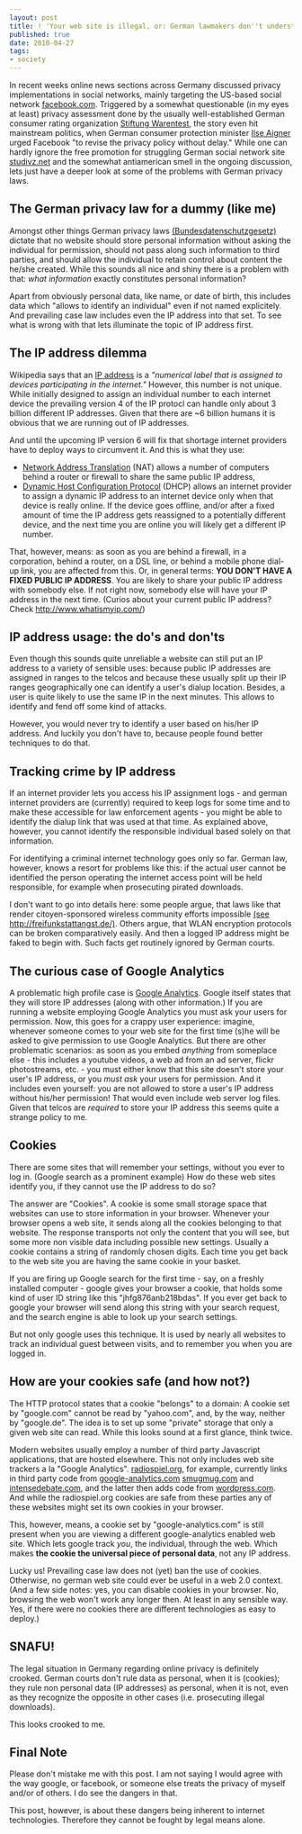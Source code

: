 ```yaml
---
layout: post
title: ! 'Your web site is illegal, or: German lawmakers don''t understand the web'
published: true
date: 2010-04-27
tags:
- society
---
```


<p>In recent weeks online news sections across Germany discussed privacy implementations in social networks, mainly targeting the US-based social network <a href="http://www.google.com/search?q=facebook.com" target="_blank">facebook.com</a>. Triggered by a somewhat questionable (in my eyes at least) privacy assessment done by the usually well-established German consumer rating organization <a href="http://www.google.com/search?q=Stiftung+Warentest" target="_blank">Stiftung Warentest</a>, the story even hit mainstream politics, when German consumer protection minister <a href="http://www.google.com/search?q=Ilse+Aigner" target="_blank">Ilse Aigner</a> urged Facebook "to revise the privacy policy without delay." While one can hardly ignore the free promotion for struggling German social network site <a href="http://www.google.com/search?q=studivz.net" target="_blank">studivz.net</a> and the somewhat antiamerican smell in the ongoing discussion, lets just have a deeper look at some of the problems with German privacy laws.</p>

<h2>The German privacy law for a dummy (like me)</h2>

<p>Amongst other things German privacy laws <a href="http://de.wikipedia.org/wiki/Bundesdatenschutzgesetz">(Bundesdatenschutzgesetz)</a>
dictate that no website should store personal information without asking the individual for permission, should not pass along such information to third parties, and should allow the individual to retain control about content the he/she created. While this sounds all nice and shiny there is a problem with that: <em>what information</em> exactly constitutes personal information?</p>

<p>Apart from obviously personal data, like name, or date of birth, this includes data which "allows to identify an individual" even if not named explicitely. And prevailing case law includes even the IP address into that set. To see what is wrong with that lets illuminate the topic of IP address first.</p>

<h2>The IP address dilemma</h2>

<p>Wikipedia says that an <a href="http://www.google.com/search?q=IP+address" target="_blank">IP address</a> is a <em>"numerical label that is assigned to devices participating in the internet."</em> However, this number is not unique. While initially designed to assign an individual number to each internet device the prevailing version 4 of the IP protocl can handle only about 3 billion different IP addresses. Given that there are ~6 billion humans it is obvious that we are running out of IP addresses.</p>

<p>And until the upcoming IP version 6 will fix that shortage internet providers have to deploy ways to circumvent it. And this is what they use:</p>

<ul>
<li>
<a href="http://www.google.com/search?q=Network+Address+Translation" target="_blank">Network Address Translation</a> (NAT) allows a number of computers behind a router or firewall to share the same public IP address,</li>
<li>
<a href="http://www.google.com/search?q=Dynamic+Host+Configuration+Protocol" target="_blank">Dynamic Host Configuration Protocol</a> (DHCP) allows an internet provider to assign a dynamic IP address to an internet device only when that device is really online. If the device goes offline, and/or after a fixed amount of time the IP address gets reassigned to a potentially different device, and the next time you are online you will likely get a different IP number.</li>
</ul>
<p>That, however, means: as soon as you are behind a firewall, in a corporation, behind a router, on a DSL line, or behind a mobile phone dial-up link, you are affected from this. Or, in general terms: <strong>YOU DON'T HAVE A FIXED PUBLIC IP ADDRESS</strong>. You are likely to share your public IP address with somebody else. If not right now, somebody else will have your IP address in the next time. (Curios about your current public IP address? Check
<a href="http://www.whatismyip.com/">http://www.whatismyip.com/</a>)</p>

<h2>IP address usage: the do's and don'ts</h2>

<p>Even though this sounds quite unreliable a website can still put an IP address to a variety of sensible uses: because public IP addresses are assigned in ranges to the telcos and because these usually split up their IP ranges geographically one can identify a user's dialup location. Besides, a user is quite likely to use  the same IP in the next minutes. This allows to identify and fend off some kind of attacks.</p>

<p>However, you would never try to identify a user based on his/her IP address. And luckily you
don't have to, because people found better techniques to do that.</p>

<h2>Tracking crime by IP address</h2>

<p>If an internet provider lets you access his IP assignment logs - and german internet providers are (currently) required to keep logs for some time and to make these accessible for law enforcement agents - you might be able to identify the dialup link that was used at that time. As explained above, however, you cannot identify the responsible individual based solely on that information.</p>

<p>For identifying a criminal internet technology goes only so far. German law, however, knows a resort for problems like this: if the actual user cannot be identified the person operating the internet access point will be held responsible, for example when prosecuting pirated downloads.</p>

<p>I don't want to go into details here: some people argue, that laws like that render citoyen-sponsored   wireless community efforts impossible <a href="http://freifunkstattangst.de/">(see <a href="http://freifunkstattangst.de/)">http://freifunkstattangst.de/)</a></a>. Others argue, that WLAN encryption protocols can be broken comparatively easily. And then a logged IP address might be faked to begin with. Such facts get routinely ignored by German courts.</p>

<h2>The curious case of Google Analytics</h2>

<p>A problematic high profile case is <a href="http://www.google.com/search?q=Google+Analytics" target="_blank">Google Analytics</a>. Google itself states that they will store IP addresses (along with other information.) If you are running a website employing Google Analytics you must ask your users for permission. Now, this goes for a crappy user experience: imagine, whenever someone comes to your web site for the first time (s)he will be asked to give permission to use Google Analytics. But there are other problematic scenarios: as soon as you embed <em>anything</em> from someplace else - this includes a youtube videos, a web ad from an ad server, flickr photostreams, etc. - you must either know that this site doesn't store your user's IP address, or you <em>must ask</em> your users for permission. And it includes even yourself: you are not allowed to store a user's IP address without his/her permission! That would even include web server log files. Given that telcos are <em>required</em> to store your IP address this seems quite a strange policy to me.</p>

<h2>Cookies</h2>

<p>There are some sites that will remember your settings, without you ever to log in. (Google search as a prominent example) How do these web sites identify you, if they cannot use the IP address to do so?</p>

<p>The answer are "Cookies". A cookie is some small storage space that websites can use to store information in your browser. Whenever your browser opens a web site, it sends along all the cookies belonging to that website. The response transports not only the content that you will see, but some more non visible data including possible new settings. Usually a cookie contains a string of randomly chosen digits. Each time you get back to the web site you are having the same cookie in your basket.</p>

<p>If you are firing up Google search for the first time - say, on a freshly installed computer - google gives your browser a cookie, that holds some kind of user ID string like this "jhfg876anb218bdas". If you
ever get back to google your browser will send along this string with your search request, and the search engine is able to look up your search settings.</p>

<p>But not only google uses this technique. It is used by nearly all websites to track an individual guest between visits, and to remember you when you are logged in.</p>

<h2>How are your cookies safe (and how not?)</h2>

<p>The HTTP protocol states that a cookie "belongs" to a domain: A cookie set by "google.com" cannot be read by "yahoo.com", and, by the way, neither by "google.de". The idea is to set up some "private" storage that only a given web site can read. While this looks sound at a first glance, think twice.</p>

<p>Modern websites usually employ a number of third party Javascript applications, that are hosted elsewhere. This not only includes web site trackers a la "Google Analytics". <a href="radiospiel.org">radiospiel.org</a>, for example, currently links in third party code from <a href="http://google-analytics.com">google-analytics.com</a> <a href="http://smugmug.com">smugmug.com</a> and <a href="http://intensedebate.com">intensedebate.com</a>, and the latter then adds code from <a href="http://wordpress.com">wordpress.com</a>. And while the radiospiel.org cookies are safe from these parties any of these websites might set its own cookies in your browser.</p>

<p>This, however, means, a cookie set by "google-analytics.com" is still present when you are viewing a different google-analytics enabled web site. Which lets google track <em>you</em>, the individual, through the web. Which makes <strong>the cookie the universal piece of personal data</strong>, not any IP address.</p>

<p>Lucky us! Prevailing case law does not (yet) ban the use of cookies. Otherwise, no german web site could ever be useful in a web 2.0 context.  (And a few side notes: yes, you can disable cookies in your browser. No, browsing the web won't work any longer then. At least in any sensible way. Yes, if there were no cookies there are different technologies as easy to deploy.)</p>

<h2>SNAFU!</h2>

<p>The legal situation in Germany regarding online privacy is definitely crooked. German courts don't rule data as personal, when it is (cookies); they rule non personal data (IP addresses) as personal, when it is not, even as they recognize the opposite in other cases (i.e. prosecuting illegal downloads).</p>

<p>This looks crooked to me.</p>

<h2>Final Note</h2>

<p>Please don't mistake me with this post. I am not saying I would agree with the way google, or facebook, or someone else treats the privacy of myself and/or of others. I do see the dangers in that.</p>

<p>This post, however, is about these dangers being inherent to internet technologies. Therefore they cannot be fought by legal means alone.</p>
